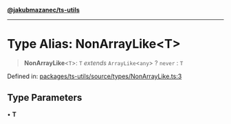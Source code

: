[**@jakubmazanec/ts-utils**](../README.md)

---

# Type Alias: NonArrayLike\<T\>

> **NonArrayLike**\<`T`\>: `T` _extends_ `ArrayLike`\<`any`\> ? `never` : `T`

Defined in:
[packages/ts-utils/source/types/NonArrayLike.ts:3](https://github.com/jakubmazanec/tools/blob/40ba1fb8bbde716fbe797d7886fffe14521e098a/packages/ts-utils/source/types/NonArrayLike.ts#L3)

## Type Parameters

• **T**
